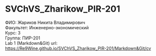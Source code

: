 # SVChVS_Zharikow_PIR-201
ФИО: Жариков Никита Владимирович <br />
Факультет: Инженерно-экономический <br />
Курс: 3  <br />
Группа: ПИР-201 <br />
Lab 1 (Markdown&Git) url: https://Re9Wine.github.io/SVChVS_Zharikow_PIR-201/Markdown&Git/cv